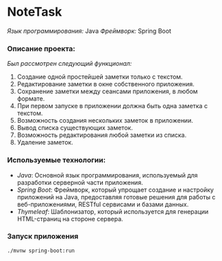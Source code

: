 # NoteTask

*Язык программирования:* Java
*Фреймворк:* Spring Boot

### Описание проекта:
*Был рассмотрен следующий функционал:*
1. Создание одной простейшей заметки только с текстом.
2. Редактирование заметки в окне собственного приложения.
3. Сохранение заметки между сеансами приложения, в любом формате.
4. При первом запуске в приложении должна быть одна заметка с текстом.
5. Возможность создания нескольких заметок в приложении.
6. Вывод списка существующих заметок.
7. Возможность редактирования любой заметки из списка.
8. Удаление заметок.

### Используемые технологии:
- *Java*: Основной язык программирования, используемый для разработки серверной части приложения.
- *Spring Boot*: Фреймворк, который упрощает создание и настройку приложений на Java, предоставляя готовые решения для работы с веб-приложениями, RESTful сервисами и базами данных.
- *Thymeleaf*: Шаблонизатор, который используется для генерации HTML-страниц на стороне сервера.

### Запуск приложения
```
./mvnw spring-boot:run
```

